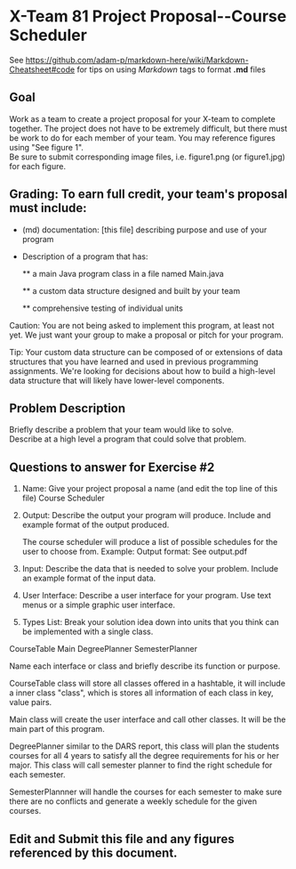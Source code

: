 # X-Team 81 Project Proposal--Course Scheduler

See https://github.com/adam-p/markdown-here/wiki/Markdown-Cheatsheet#code for tips on using *Markdown* tags to format __.md__ files

## Goal

Work as a team to create a project proposal for your X-team to complete together.
The project does not have to be extremely difficult,
but there must be work to do for each member of your team.
You may reference figures using "See figure 1".  
Be sure to submit corresponding image files, i.e. figure1.png (or figure1.jpg) for each figure.

## Grading: To earn full credit, your team's proposal must include:

* (md) documentation: [this file] describing purpose and use of your program

* Description of a program that has:

  ** a main Java program class in a file named Main.java
  
  ** a custom data structure designed and built by your team
  
  ** comprehensive testing of individual units
  
 Caution: You are not being asked to implement this program, at least not yet. 
 We just want your group to make a proposal or pitch for your program.
 
 Tip: Your custom data structure can be composed of or extensions of data structures that you have learned and used in previous programming assignments.  We're looking for decisions about how to build a high-level data structure that will likely have lower-level components.

## Problem Description

Briefly describe a problem that your team would like to solve.  
Describe at a high level a program that could solve that problem.

## Questions to answer for Exercise #2

1. Name: Give your project proposal a name (and edit the top line of this file)
   Course Scheduler


2. Output: Describe the output your program will produce.  Include and example format of the output produced.
   
   The course scheduler will produce a list of possible schedules for the user to choose from.
   Example: Output format: See output.pdf

3. Input: Describe the data that is needed to solve your problem. Include an example format of the input data.



4. User Interface: Describe a user interface for your program.  Use text menus or a simple graphic user interface.



5. Types List: Break your solution idea down into units that you think can be implemented with a single class.

CourseTable
Main
DegreePlanner
SemesterPlanner

Name each interface or class and briefly describe its function or purpose.

CourseTable class will store all classes offered in a hashtable, it will include a inner class "class", which is stores all information of each class in key, value pairs.

Main class will create the user interface and call other classes. It will be the main part of this program.

DegreePlanner similar to the DARS report, this class will plan the students courses for all 4 years to satisfy all the degree requirements for his or her major. This class will call semester planner to find the right schedule for each semester.

SemesterPlannner will handle the courses for each semester to make sure there are no conflicts and generate a weekly schedule for the given courses.


## Edit and Submit this file and any figures referenced by this document.

